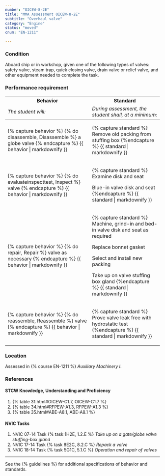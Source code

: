 ```yaml
---
number: "OICEW-8-2E"
title: "MMA Assessment OICEW-8-2E"
subtitle: "Overhaul valve"
category: "Engine"
status: "moved"
cnum: "EN-1211"

---
```

### Condition

Aboard ship or in workshop, given one of the following types of valves: safety valve, steam trap, quick closing valve, drain valve or relief valve, and other equipment needed to complete the task.

### Performance requirement 

<table width='100%' class='Guidelines'>
 <thead>
 <tr>
     <th class='thirty'>Behavior</th>
     <th class='seventy'>Standard</th>
 </tr>
 <tr>
     <td><em>The student will:</em></td>
     <td><em>During assessment, the student shall, at a minimum:</em></td>
 </tr>
 </thead>
 <tbody>
 

<tr><td>

{% capture behavior %}
{% do disassemble, Disassemble %} a globe valve
{% endcapture %}
{{ behavior | markdownify }}

</td><td>

{% capture standard %}
Remove old packing from stuffing box
{%endcapture %}
{{ standard | markdownify }}

</td></tr>



<tr><td>

{% capture behavior %}
{% do evaluateinspecttest, Inspect %} valve
{% endcapture %}
{{ behavior | markdownify }}

</td><td>

{% capture standard %}
Examine disk and seat

Blue-in valve disk and seat
{%endcapture %}
{{ standard | markdownify }}

</td></tr>



<tr><td>

{% capture behavior %}
{% do repair, Repair %} valve as necessary
{% endcapture %}
{{ behavior | markdownify }}

</td><td>

{% capture standard %}
Machine, grind-in and bed-in valve disk and seat as required

Replace bonnet gasket

Select and install new packing

Take up on valve stuffing box gland
{%endcapture %}
{{ standard | markdownify }}

</td></tr>



<tr><td>

{% capture behavior %}
{% do reassemble, Reassemble %} valve
{% endcapture %}
{{ behavior | markdownify }}

</td><td>

{% capture standard %}
Prove valve leak free with hydrostatic test
{%endcapture %}
{{ standard | markdownify }}

</td></tr>



 </tbody>
 </table>

### Location

Assessed in  {% course  EN-1211 %}  *Auxiliary Machinery I*.

### References

#### STCW Knowledge, Understanding and Proficiency


1. {% table 31.html#OICEW-C1.7, OICEW-C1.7 %}
1. {% table 34.html#RFPEW-A1.3, RFPEW-A1.3 %}
1. {% table 35.html#ABE-A8.1, ABE-A8.1 %}


#### NVIC Tasks



1. NVIC 07-14 Task {% task 1H2E, 1.2.E %} *Take up on a gate/globe valve stuffing-box gland*
1. NVIC 17-14 Task {% task 8E2C, 8.2.C %} *Repack a valve*
1. NVIC 18-14 Task {% task 5G1C, 5.1.C %} *Operation and repair of valves*



***



See the {% guidelines %} for additional specifications of behavior and standards.